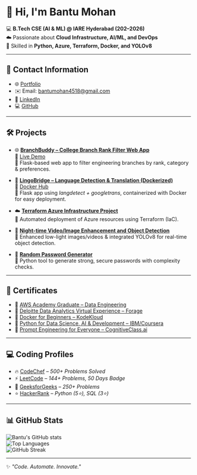 # 👋 Hi, I'm Bantu Mohan  

💻 **B.Tech CSE (AI & ML) @ IARE Hyderabad (202–2026)**  
☁️ Passionate about **Cloud Infrastructure, AI/ML, and DevOps**  
🚀 Skilled in **Python, Azure, Terraform, Docker, and YOLOv8**  

---

## 📧 Contact Information  
- 🌐 [Portfolio](https://candid-swan-1ce9c1.netlify.app)
- ✉️ Email: [bantumohan4518@gmail.com](mailto:bantumohan4518@gmail.com)  
- 🔗 [LinkedIn](https://linkedin.com/in/bantu-mohan-b09798309/)  
- 💻 [GitHub](https://github.com/Bantu-Mohan)  

---

## 🛠️ Projects  ##
- 🌐 **[BranchBuddy – College Branch Rank Filter Web App](https://github.com/Bantu-Mohan/BranchBuddy)**  
   🔗 [Live Demo](https://branchbuddy.onrender.com)  
   📌 Flask-based web app to filter engineering branches by rank, category & preferences.  

- 🐳 **[LingoBridge – Language Detection & Translation (Dockerized)](https://github.com/Bantu-Mohan/LingoBridge)**  
   🔗 [Docker Hub](https://hub.docker.com/r/bantumohan/lingobridge)  
   📌 Flask app using *langdetect + googletrans*, containerized with Docker for easy deployment.  

- ☁️ **[Terraform Azure Infrastructure Project](https://github.com/Bantu-Mohan/Terraform-Azure-Infrastructure)**  
   📌 Automated deployment of Azure resources using Terraform (IaC).  

- 🌙 **[Night-time Video/Image Enhancement and Object Detection](https://drive.google.com/drive/u/5/folders/1GIuhgdS7iI7Lc_DqIe03SR5SBGQDcV-n)**  
   📌 Enhanced low-light images/videos & integrated YOLOv8 for real-time object detection.  

- 🔐 **[Random Password Generator](https://github.com/Bantu-Mohan/Random-Password-Generation)**  
   📌 Python tool to generate strong, secure passwords with complexity checks.  

---

## 📜 Certificates  
- 🏅 [AWS Academy Graduate – Data Engineering](https://www.credly.com/badges/c5800cc1-6cca-4065-a896-41c3bf1eb25d/print)  
- 🏅 [Deloitte Data Analytics Virtual Experience – Forage](https://forage-uploads-prod.s3.amazonaws.com/completion-certificates/9PBTqmSxAf6zZTseP/io9DzWKe3PTsiS6GG_9PBTqmSxAf6zZTseP_ZkpiHWz6yFamx6QQJ_1744610093549_completion_certificate.pdf)  
- 🏅 [Docker for Beginners – KodeKloud](https://learn.kodekloud.com/user/certificate/fc670a8d-c808-4818-8d07-9a0d1cb121ee)  
- 🏅 [Python for Data Science, AI & Development – IBM/Coursera](https://www.coursera.org/account/accomplishments/verify/PRP6L85HOB39)  
- 🏅 [Prompt Engineering for Everyone – CognitiveClass.ai](https://courses.cognitiveclass.ai/certificates/629e94e01a554eaf8bcba173ef79c465)  

---

## 💻 Coding Profiles  
- 🔥 [CodeChef](https://www.codechef.com/users/bantu_mohan) – *500+ Problems Solved*  
- ⚡ [LeetCode](https://leetcode.com/Bantu_Mohan/) – *144+ Problems, 50 Days Badge*  
- 🚀 [GeeksforGeeks](https://auth.geeksforgeeks.org/user/bantumohan/practice/) – *250+ Problems*  
- ⭐ [HackerRank](https://www.hackerrank.com/22951a6670) – *Python (5⭐), SQL (3⭐)*  

---

## 📊 GitHub Stats  
![Bantu's GitHub stats](https://github-readme-stats.vercel.app/api?username=Bantu-Mohan&show_icons=true&theme=tokyonight)  
![Top Languages](https://github-readme-stats.vercel.app/api/top-langs/?username=Bantu-Mohan&layout=compact&theme=tokyonight)  
![GitHub Streak](https://github-readme-streak-stats.herokuapp.com/?user=Bantu-Mohan&theme=tokyonight)  

---
✨ *"Code. Automate. Innovate."*  
